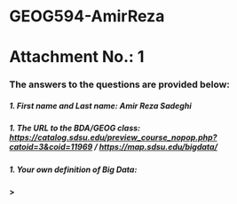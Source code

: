 # GEOG594-AmirReza
# Attachment No.: 1 
### The answers to the questions are provided below:

##### 1. _*First name and Last name:*_ **Amir Reza Sadeghi**
##### 1. _*The URL to the BDA/GEOG class:*_ https://catalog.sdsu.edu/preview_course_nopop.php?catoid=3&coid=11969 / https://map.sdsu.edu/bigdata/
##### 1. _*Your own definition of Big Data:*_
#### > 

